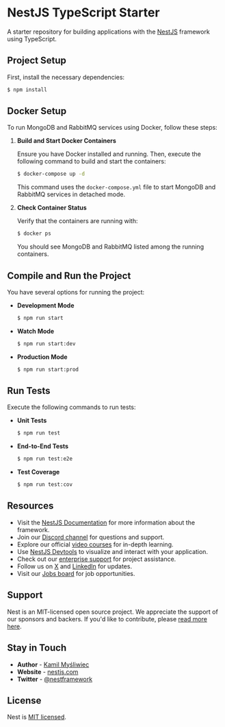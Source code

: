 # NestJS TypeScript Starter

A starter repository for building applications with the [NestJS](https://github.com/nestjs/nest) framework using TypeScript.

## Project Setup

First, install the necessary dependencies:

```bash
$ npm install
```

## Docker Setup

To run MongoDB and RabbitMQ services using Docker, follow these steps:

1. **Build and Start Docker Containers**

   Ensure you have Docker installed and running. Then, execute the following command to build and start the containers:

   ```bash
   $ docker-compose up -d
   ```

   This command uses the `docker-compose.yml` file to start MongoDB and RabbitMQ services in detached mode.

2. **Check Container Status**

   Verify that the containers are running with:

   ```bash
   $ docker ps
   ```

   You should see MongoDB and RabbitMQ listed among the running containers.

## Compile and Run the Project

You have several options for running the project:

- **Development Mode**

  ```bash
  $ npm run start
  ```

- **Watch Mode**

  ```bash
  $ npm run start:dev
  ```

- **Production Mode**

  ```bash
  $ npm run start:prod
  ```

## Run Tests

Execute the following commands to run tests:

- **Unit Tests**

  ```bash
  $ npm run test
  ```

- **End-to-End Tests**

  ```bash
  $ npm run test:e2e
  ```

- **Test Coverage**

  ```bash
  $ npm run test:cov
  ```

## Resources

- Visit the [NestJS Documentation](https://docs.nestjs.com) for more information about the framework.
- Join our [Discord channel](https://discord.gg/G7Qnnhy) for questions and support.
- Explore our official [video courses](https://courses.nestjs.com/) for in-depth learning.
- Use [NestJS Devtools](https://devtools.nestjs.com) to visualize and interact with your application.
- Check out our [enterprise support](https://enterprise.nestjs.com) for project assistance.
- Follow us on [X](https://x.com/nestframework) and [LinkedIn](https://linkedin.com/company/nestjs) for updates.
- Visit our [Jobs board](https://jobs.nestjs.com) for job opportunities.

## Support

Nest is an MIT-licensed open source project. We appreciate the support of our sponsors and backers. If you'd like to contribute, please [read more here](https://docs.nestjs.com/support).

## Stay in Touch

- **Author** - [Kamil Myśliwiec](https://twitter.com/kammysliwiec)
- **Website** - [nestjs.com](https://nestjs.com/)
- **Twitter** - [@nestframework](https://twitter.com/nestframework)

## License

Nest is [MIT licensed](https://github.com/nestjs/nest/blob/master/LICENSE).
